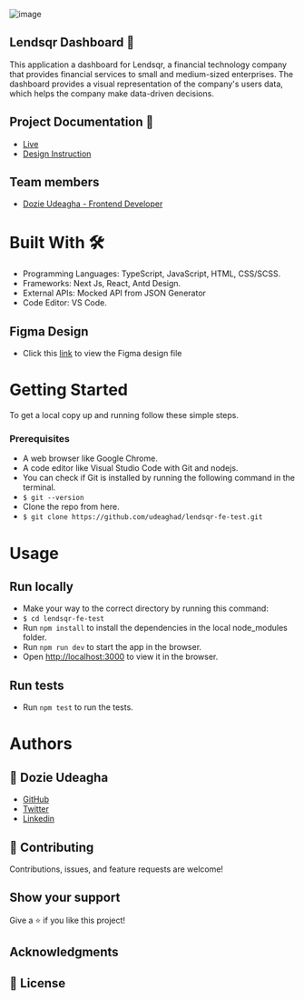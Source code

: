 
![image](https://github.com/udeaghad/PlanAway/assets/88520952/9c4d66cd-7d1b-4c37-b5ce-8796a18cde49)


## Lendsqr Dashboard 🏩
This application a dashboard for Lendsqr, a financial technology company that provides financial services to small and medium-sized enterprises. The dashboard provides a visual representation of the company's users data, which helps the company make data-driven decisions. 

## Project Documentation 📄
- [Live](https://planawaywifi.netlify.app/)
- [Design Instruction](https://docs.google.com/document/d/e/2PACX-1vQ5YKfvm86OxmpiboMOpLO1V7RmKNYJX87W9zWME6Y647gywVHVEayaMRznCc6vLO95mPKD5WunVSi2/pub)

## Team members
- [Dozie Udeagha - Frontend Developer](https://www.linkedin.com/in/dozieudeagha/)
# Built With 🛠️
- Programming Languages: TypeScript, JavaScript, HTML, CSS/SCSS.
- Frameworks: Next Js, React, Antd Design.
- External APIs: Mocked API from JSON  Generator 
- Code Editor: VS Code.

## Figma Design
- Click this [link](https://www.figma.com/design/ZKILoCoIoy1IESdBpq3GNC/Lendsqr-Frontend-Engineering-Assessment?node-id=5530-0&t=ZtluCAZdqJiXHBd3-0) to view the Figma design file
# Getting Started
To get a local copy up and running follow these simple steps.

### Prerequisites
- A web browser like Google Chrome.
- A code editor like Visual Studio Code with Git and nodejs.
- You can check if Git is installed by running the following command in the terminal.
- `$ git --version`
- Clone the repo from here.
- `$ git clone https://github.com/udeaghad/lendsqr-fe-test.git`

# Usage
## Run locally
- Make your way to the correct directory by running this command:
- `$ cd lendsqr-fe-test`
- Run `npm install` to install the dependencies in the local node_modules folder.
- Run `npm run dev` to start the app in the browser.
- Open [http://localhost:3000](http://localhost:3000) to view it in the browser.

## Run tests
- Run `npm test` to run the tests.

# Authors
## 👤 Dozie Udeagha
- [GitHub](https://github.com/udeaghad)
- [Twitter](https://twitter.com/theodoz)
- [Linkedin](https://www.linkedin.com/in/)


## 🤝 Contributing
Contributions, issues, and feature requests are welcome!

## Show your support
Give a ⭐️ if you like this project!

## Acknowledgments

## 📝 License

  